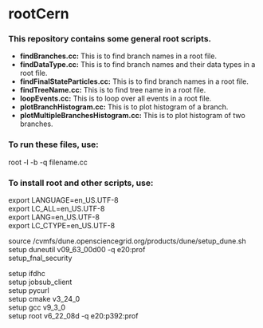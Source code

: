 # rootCern

### This repository contains some general root scripts.

- **findBranches.cc:** This is to find branch names in a root file. 
- **findDataType.cc:** This is to find branch names and their data types in a root file. 
- **findFinalStateParticles.cc:** This is to find branch names in a root file. 
- **findTreeName.cc:** This is to find tree name in a root file. 
- **loopEvents.cc:** This is to loop over all events in a root file. 
- **plotBranchHistogram.cc:** This is to plot histogram of a branch. 
- **plotMultipleBranchesHistogram.cc:** This is to plot histogram of two branches. 


### To run these files, use:
root -l -b -q filename.cc


### To install root and other scripts, use:
export LANGUAGE=en_US.UTF-8 \
export LC_ALL=en_US.UTF-8 \
export LANG=en_US.UTF-8 \
export LC_CTYPE=en_US.UTF-8 

source /cvmfs/dune.opensciencegrid.org/products/dune/setup_dune.sh \
setup duneutil v09_63_00d00 -q e20:prof \
setup_fnal_security 

setup ifdhc \
setup jobsub_client \
setup pycurl \
setup cmake	v3_24_0 \
setup gcc v9_3_0 \
setup root v6_22_08d -q e20:p392:prof
